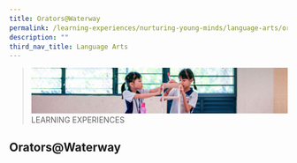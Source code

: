 ```yaml
---
title: Orators@Waterway
permalink: /learning-experiences/nurturing-young-minds/language-arts/orators-at-waterway/
description: ""
third_nav_title: Language Arts
---
```

>![](/images/Learning%20Experiences/learning-experiences_banner.jpg)
>LEARNING EXPERIENCES

## Orators@Waterway
